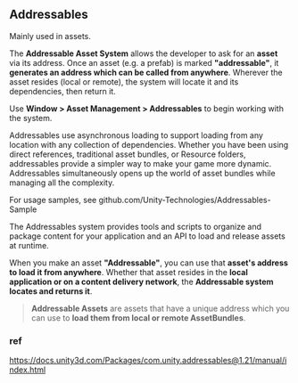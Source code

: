 ## Addressables
Mainly used in assets.

The **Addressable Asset System** allows the developer to ask for an **asset** via its address. Once an asset (e.g. a prefab) is marked **"addressable"**, it **generates an address which can be called from anywhere**. Wherever the asset resides (local or remote), the system will locate it and its dependencies, then return it.

Use **Window > Asset Management > Addressables** to begin working with the system.

Addressables use asynchronous loading to support loading from any location with any collection of dependencies. Whether you have been using direct references, traditional asset bundles, or Resource folders, addressables provide a simpler way to make your game more dynamic. Addressables simultaneously opens up the world of asset bundles while managing all the complexity.

For usage samples, see github.com/Unity-Technologies/Addressables-Sample

The Addressables system provides tools and scripts to organize and package content for your application and an API to load and release assets at runtime.

When you make an asset **"Addressable"**, you can use that **asset's address to load it from anywhere**. Whether that asset resides in the **local application or on a content delivery network**, the **Addressable system locates and returns it**.

> **Addressable Assets** are assets that have a unique address which you can use to **load them from local or remote AssetBundles**.

### ref 
https://docs.unity3d.com/Packages/com.unity.addressables@1.21/manual/index.html

